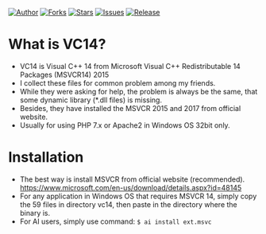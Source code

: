 
[![Author](https://img.shields.io/badge/author-9r3i-lightgrey.svg)](https://github.com/9r3i)
[![Forks](https://img.shields.io/github/forks/9r3i/vc14.svg)](https://github.com/9r3i/vc14/network)
[![Stars](https://img.shields.io/github/stars/9r3i/vc14.svg)](https://github.com/9r3i/vc14/stargazers)
[![Issues](https://img.shields.io/github/issues/9r3i/vc14.svg)](https://github.com/9r3i/vc14/issues)
[![Release](https://img.shields.io/github/release/9r3i/vc14.svg)](https://github.com/9r3i/vc14/releases)


# What is VC14?
- VC14 is Visual C++ 14 from Microsoft Visual C++ Redistributable 14 Packages (MSVCR14) 2015
- I collect these files for common problem among my friends.
- While they were asking for help, the problem is always be the same, that some dynamic library (*.dll files) is missing.
- Besides, they have installed the MSVCR 2015 and 2017 from official website.
- Usually for using PHP 7.x or Apache2 in Windows OS 32bit only.


# Installation
- The best way is install MSVCR from official website (recommended). https://www.microsoft.com/en-us/download/details.aspx?id=48145
- For any application in Windows OS that requires MSVCR 14, simply copy the 59 files in directory vc14, then paste in the directory where the binary is.
- For AI users, simply use command: ```$ ai install ext.msvc```


